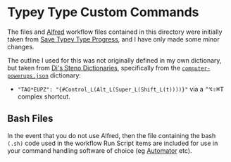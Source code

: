 # Typey Type Custom Commands

The files and [Alfred][] workflow files contained in this directory were
initially taken from [Save Typey Type Progress][], and I have only made some
minor changes.

The outline I used for this was not originally defined in my own dictionary, but
taken from [Di's Steno Dictionaries][], specifically from the
[`computer-powerups.json`][] dictionary:

- `"TAO*EUPZ": "{#Control_L(Alt_L(Super_L(Shift_L(t))))}"`
  via a <kbd>⌃</kbd><kbd>⌥</kbd><kbd>⇧</kbd><kbd>⌘</kbd><kbd>T</kbd> complex
  shortcut.

## Bash Files

In the event that you do not use Alfred, then the file containing the
bash `(.sh)` code used in the workflow Run Script items are included for use
in your command handling software of choice (eg [Automator][] etc).

[Alfred]: https://www.alfredapp.com/
[Automator]: https://support.apple.com/en-au/guide/automator/welcome/mac
[bash]: https://en.wikipedia.org/wiki/Bash_(Unix_shell)
[`computer-powerups.json`]: https://github.com/didoesdigital/steno-dictionaries/blob/master/dictionaries/computer-powerups.json
[Di's Steno Dictionaries]: https://github.com/didoesdigital/steno-dictionaries
[Save Typey Type Progress]: https://github.com/didoesdigital/save-typey-type-for-stenographers-progress
